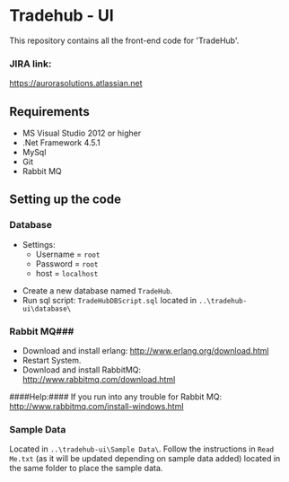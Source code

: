 # Tradehub - UI #

This repository contains all the front-end code for 'TradeHub'.

### JIRA link: ###
https://aurorasolutions.atlassian.net

## Requirements ##

* MS Visual Studio 2012 or higher
* .Net Framework 4.5.1
* MySql
* Git
* Rabbit MQ

## Setting up the code ##
### Database ###
* Settings:
    * Username = `root`
    * Password = `root`
    * host = `localhost`

+ Create a new database named `TradeHub`.
+ Run sql script: `TradeHubDBScript.sql` located in `..\tradehub-ui\database\`
### Rabbit MQ###
+ Download and install erlang: http://www.erlang.org/download.html
+ Restart System.
+ Download and install RabbitMQ: http://www.rabbitmq.com/download.html

####Help:####
If you run into any trouble for Rabbit MQ:
http://www.rabbitmq.com/install-windows.html

### Sample Data ###
Located in `..\tradehub-ui\Sample Data\`. Follow the instructions in `Read Me.txt` (as it will be updated depending on sample data added) located in the same folder to place the sample data.